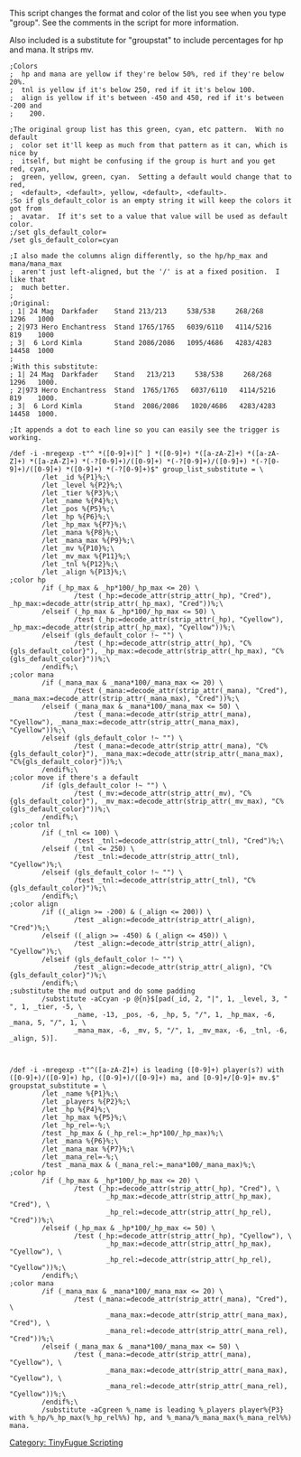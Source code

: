 This script changes the format and color of the list you see when you
type "group". See the comments in the script for more information.

Also included is a substitute for "groupstat" to include percentages for
hp and mana. It strips mv.

    ;Colors
    ;  hp and mana are yellow if they're below 50%, red if they're below 20%.
    ;  tnl is yellow if it's below 250, red if it it's below 100.
    ;  align is yellow if it's between -450 and 450, red if it's between -200 and
    ;    200.

    ;The original group list has this green, cyan, etc pattern.  With no default
    ;  color set it'll keep as much from that pattern as it can, which is nice by
    ;  itself, but might be confusing if the group is hurt and you get red, cyan,
    ;  green, yellow, green, cyan.  Setting a default would change that to red,
    ;  <default>, <default>, yellow, <default>, <default>.
    ;So if gls_default_color is an empty string it will keep the colors it got from
    ;  avatar.  If it's set to a value that value will be used as default color.
    ;/set gls_default_color=
    /set gls_default_color=cyan

    ;I also made the columns align differently, so the hp/hp_max and mana/mana_max
    ;  aren't just left-aligned, but the '/' is at a fixed position.  I like that
    ;  much better.
    ;
    ;Original:
    ; 1| 24 Mag  Darkfader    Stand 213/213     538/538     268/268     1296   1000
    ; 2|973 Hero Enchantress  Stand 1765/1765   6039/6110   4114/5216   819    1000
    ; 3|  6 Lord Kimla        Stand 2086/2086   1095/4686   4283/4283   14458  1000
    ;
    ;With this substitute:
    ; 1| 24 Mag  Darkfader    Stand   213/213     538/538     268/268   1296   1000.
    ; 2|973 Hero Enchantress  Stand  1765/1765   6037/6110   4114/5216  819    1000.
    ; 3|  6 Lord Kimla        Stand  2086/2086   1020/4686   4283/4283  14458  1000.

    ;It appends a dot to each line so you can easily see the trigger is working.

    /def -i -mregexp -t"^ *([0-9]+)[^ ] *([0-9]+) *([a-zA-Z]+) *([a-zA-Z]+) *([a-zA-Z]+) *(-?[0-9]+)/([0-9]+) *(-?[0-9]+)/([0-9]+) *(-?[0-9]+)/([0-9]+) *([0-9]+) *(-?[0-9]+)$" group_list_substitute = \
            /let _id %{P1}%;\
            /let _level %{P2}%;\
            /let _tier %{P3}%;\
            /let _name %{P4}%;\
            /let _pos %{P5}%;\
            /let _hp %{P6}%;\
            /let _hp_max %{P7}%;\
            /let _mana %{P8}%;\
            /let _mana_max %{P9}%;\
            /let _mv %{P10}%;\
            /let _mv_max %{P11}%;\
            /let _tnl %{P12}%;\
            /let _align %{P13}%;\
    ;color hp
            /if (_hp_max & _hp*100/_hp_max <= 20) \
                    /test (_hp:=decode_attr(strip_attr(_hp), "Cred"), _hp_max:=decode_attr(strip_attr(_hp_max), "Cred"))%;\
            /elseif (_hp_max & _hp*100/_hp_max <= 50) \
                    /test (_hp:=decode_attr(strip_attr(_hp), "Cyellow"), _hp_max:=decode_attr(strip_attr(_hp_max), "Cyellow"))%;\
            /elseif (gls_default_color !~ "") \
                    /test (_hp:=decode_attr(strip_attr(_hp), "C%{gls_default_color}"), _hp_max:=decode_attr(strip_attr(_hp_max), "C%{gls_default_color}"))%;\
            /endif%;\
    ;color mana
            /if (_mana_max & _mana*100/_mana_max <= 20) \
                    /test (_mana:=decode_attr(strip_attr(_mana), "Cred"), _mana_max:=decode_attr(strip_attr(_mana_max), "Cred"))%;\
            /elseif (_mana_max & _mana*100/_mana_max <= 50) \
                    /test (_mana:=decode_attr(strip_attr(_mana), "Cyellow"), _mana_max:=decode_attr(strip_attr(_mana_max), "Cyellow"))%;\
            /elseif (gls_default_color !~ "") \
                    /test (_mana:=decode_attr(strip_attr(_mana), "C%{gls_default_color}"), _mana_max:=decode_attr(strip_attr(_mana_max), "C%{gls_default_color}"))%;\
            /endif%;\
    ;color move if there's a default
            /if (gls_default_color !~ "") \
                    /test (_mv:=decode_attr(strip_attr(_mv), "C%{gls_default_color}"), _mv_max:=decode_attr(strip_attr(_mv_max), "C%{gls_default_color}"))%;\
            /endif%;\
    ;color tnl
            /if (_tnl <= 100) \
                    /test _tnl:=decode_attr(strip_attr(_tnl), "Cred")%;\
            /elseif (_tnl <= 250) \
                    /test _tnl:=decode_attr(strip_attr(_tnl), "Cyellow")%;\
            /elseif (gls_default_color !~ "") \
                    /test _tnl:=decode_attr(strip_attr(_tnl), "C%{gls_default_color}")%;\
            /endif%;\
    ;color align
            /if ((_align >= -200) & (_align <= 200)) \
                    /test _align:=decode_attr(strip_attr(_align), "Cred")%;\
            /elseif ((_align >= -450) & (_align <= 450)) \
                    /test _align:=decode_attr(strip_attr(_align), "Cyellow")%;\
            /elseif (gls_default_color !~ "") \
                    /test _align:=decode_attr(strip_attr(_align), "C%{gls_default_color}")%;\
            /endif%;\
    ;substitute the mud output and do some padding
            /substitute -aCcyan -p @{n}$[pad(_id, 2, "|", 1, _level, 3, " ", 1, _tier, -5, \
                    _name, -13, _pos, -6, _hp, 5, "/", 1, _hp_max, -6, _mana, 5, "/", 1, \
                    _mana_max, -6, _mv, 5, "/", 1, _mv_max, -6, _tnl, -6, _align, 5)].



    /def -i -mregexp -t"^([a-zA-Z]+) is leading ([0-9]+) player(s?) with ([0-9]+)/([0-9]+) hp, ([0-9]+)/([0-9]+) ma, and [0-9]+/[0-9]+ mv.$" groupstat_substitute = \
            /let _name %{P1}%;\
            /let _players %{P2}%;\
            /let _hp %{P4}%;\
            /let _hp_max %{P5}%;\
            /let _hp_rel=-%;\
            /test _hp_max & (_hp_rel:=_hp*100/_hp_max)%;\
            /let _mana %{P6}%;\
            /let _mana_max %{P7}%;\
            /let _mana_rel=-%;\
            /test _mana_max & (_mana_rel:=_mana*100/_mana_max)%;\
    ;color hp
            /if (_hp_max & _hp*100/_hp_max <= 20) \
                    /test (_hp:=decode_attr(strip_attr(_hp), "Cred"), \
                            _hp_max:=decode_attr(strip_attr(_hp_max), "Cred"), \
                            _hp_rel:=decode_attr(strip_attr(_hp_rel), "Cred"))%;\
            /elseif (_hp_max & _hp*100/_hp_max <= 50) \
                    /test (_hp:=decode_attr(strip_attr(_hp), "Cyellow"), \
                            _hp_max:=decode_attr(strip_attr(_hp_max), "Cyellow"), \
                            _hp_rel:=decode_attr(strip_attr(_hp_rel), "Cyellow"))%;\
            /endif%;\
    ;color mana
            /if (_mana_max & _mana*100/_mana_max <= 20) \
                    /test (_mana:=decode_attr(strip_attr(_mana), "Cred"), \
                            _mana_max:=decode_attr(strip_attr(_mana_max), "Cred"), \
                            _mana_rel:=decode_attr(strip_attr(_mana_rel), "Cred"))%;\
            /elseif (_mana_max & _mana*100/_mana_max <= 50) \
                    /test (_mana:=decode_attr(strip_attr(_mana), "Cyellow"), \
                            _mana_max:=decode_attr(strip_attr(_mana_max), "Cyellow"), \
                            _mana_rel:=decode_attr(strip_attr(_mana_rel), "Cyellow"))%;\
            /endif%;\
            /substitute -aCgreen %_name is leading %_players player%{P3} with %_hp/%_hp_max(%_hp_rel%%) hp, and %_mana/%_mana_max(%_mana_rel%%) mana.

[Category: TinyFugue
Scripting](Category:_TinyFugue_Scripting "wikilink")
